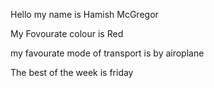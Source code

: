Hello my name is Hamish McGregor

My Fovourate colour is Red

my favourate mode of transport is by airoplane

The best of the week is friday

